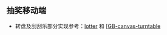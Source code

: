 ## 抽奖移动端

- 转盘及刮刮乐部分实现参考：[lotter](https://github.com/94cstyles/lottery) 和 [[GB-canvas-turntable](https://github.com/givebest/GB-canvas-turntable)



